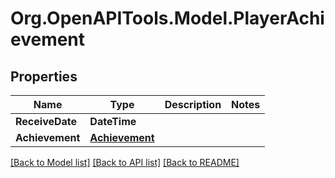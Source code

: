 
# Org.OpenAPITools.Model.PlayerAchievement

## Properties

Name | Type | Description | Notes
------------ | ------------- | ------------- | -------------
**ReceiveDate** | **DateTime** |  | 
**Achievement** | [**Achievement**](Achievement.md) |  | 

[[Back to Model list]](../README.md#documentation-for-models)
[[Back to API list]](../README.md#documentation-for-api-endpoints)
[[Back to README]](../README.md)

